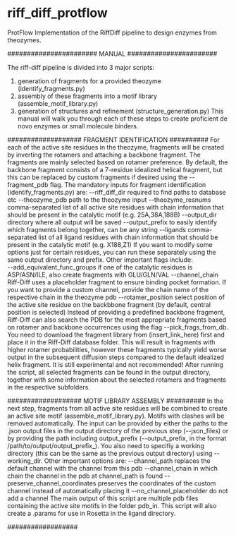 # riff_diff_protflow
ProtFlow Implementation of the RiffDiff pipeline to design enzymes from theozymes.


####################### MANUAL #######################

The riff-diff pipeline is divided into 3 major scripts:
  1) generation of fragments for a provided theozyme (identify_fragments.py)
  2) assembly of these fragments into a motif library (assemble_motif_library.py)
  3) generation of structures and refinement (structure_generation.py)
This manual will walk you through each of these steps to create proficient de novo enzymes or small molecule binders.

################### FRAGMENT IDENTIFICATION ##########
For each of the active site residues in the theozyme, fragments will be created by inverting the rotamers and attaching a backbone fragment. The fragments are mainly selected based on rotamer preference.
By default, the backbone fragment consists of a 7-residue idealized helical fragment, but this can be replaced by custom fragments if desired using the --fragment_pdb flag. The mandatory inputs for fragment identification (identify_fragments.py) are:
  --riff_diff_dir                 required to find paths to database etc
  --theozyme_pdb                  path to the theozyme input
  --theozyme_resnums              comma-separated list of all active site residues with chain information that should be present in the catalytic motif (e.g. 25A,38A,188B)
  --output_dir                    directory where all output will be saved
  --output_prefix                 to easily identify which fragments belong together, can be any string
  --ligands                       comma-separated list of all ligand residues with chain information that should be present in the catalytic motif (e.g. X188,Z1)
If you want to modify some options just for certain residues, you can run these separately using the same output directory and prefix.
Other important flags include:  
  --add_equivalent_func_groups    if one of the catalytic residues is ASP/ASN/ILE, also create fragments with GLU/GLN/VAL
  --channel_chain                 Riff-Diff uses a placeholder fragment to ensure binding pocket formation. If you want to provide a custom channel, provide the chain name
                                  of the respective chain in the theozyme pdb
  --rotamer_position              select position of the active site residue on the backbbone fragment (by default, central position is selected)
Instead of providing a predefined backbone fragment, Riff-Diff can also search the PDB for the most appropriate fragments based on rotamer and backbone occurrences using the flag --pick_frags_from_db. You need to download the fragment library from (insert_link_here) first and place it in the Riff-Diff database folder. This will result in fragments with higher rotamer probabilities, however these fragments typically yield worse output in the subsequent diffusion steps compared to the default idealized helix fragment. It is still experimental and not recommended!
After running the script, all selected fragments can be found in the output directory, together with some information about the selected rotamers and fragments in the respective subfolders.

################### MOTIF LIBRARY ASSEMBLY ##########
In the next step, fragments from all active site residues will be combined to create an active site motif (assemble_motif_library.py). Motifs with clashes will be removed automatically. The input can be provided by either the paths to the .json output files in the output directory of the previous step (--json_files) or by providing the path including output_prefix (--output_prefix, in the format /path/to/output/output_prefix_). You also need to specifiy a working directory (this can be the same as the previous output directory) using --working_dir.
Other important options are:
  --channel_path                  replaces the default channel with the channel from this pdb
  --channel_chain                 in which chain the channel in the pdb at channel_path is found
  --preserve_channel_coordinates  preserves the coordinates of the custom channel instead of automatically placing it
  --no_channel_placeholder        do not add a channel
The main output of this script are multiple pdb files containing the active site motifs in the folder pdb_in. This script will also create a .params for use in Rosetta in the ligand directory.

##################
